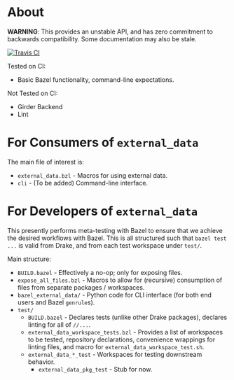 # About

**WARNING**: This provides an unstable API, and has zero commitment to backwards
compatibility. Some documentation may also be stale.

[![Travis CI](https://img.shields.io/travis/com/eacousineau/bazel-external-data/master.svg)](https://travis-ci.com/eacousineau/bazel-external-data)

Tested on CI:

* Basic Bazel functionality, command-line expectations.

Not Tested on CI:

* Girder Backend
* Lint

# For Consumers of `external_data`

The main file of interest is:

*   `external_data.bzl` - Macros for using external data.
*   `cli` - (To be added) Command-line interface.

# For Developers of `external_data`

This presently performs meta-testing with Bazel to ensure that we achieve the
desired workflows with Bazel. This is all structured such that `bazel test ...`
is valid from Drake, and from each test workspace under  `test/`.

Main structure:

*   `BUILD.bazel` - Effectively a no-op; only for exposing files.
*   `expose_all_files.bzl` - Macros to allow for (recursive) consumption of
files from separate packages / workspaces.
*   `bazel_external_data/` - Python code for CLI interface (for both end users
and Bazel `genrule`s).
*   `test/`
    *   `BUILD.bazel` - Declares tests (unlike other Drake packages), declares
    linting for all of `//...`.
    *   `external_data_workspace_tests.bzl` - Provides a list of workspaces to
    be tested, repository declarations, convenience wrappings for linting
    files, and macro for `external_data_workspace_test.sh`.
    *   `external_data_*_test` - Workspaces for testing downstream behavior.
        * `external_data_pkg_test` - Stub for now.
